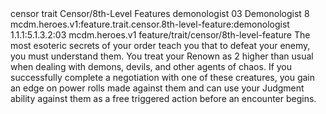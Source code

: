 <ability>
  <metadata>
    <class>censor</class>
    <feature_type>trait</feature_type>
    <file_dpath>Censor/8th-Level Features</file_dpath>
    <item_id>demonologist</item_id>
    <item_index>03</item_index>
    <item_name>Demonologist</item_name>
    <level>8</level>
    <scc>mcdm.heroes.v1:feature.trait.censor.8th-level-feature:demonologist</scc>
    <scdc>1.1.1:5.1.3.2:03</scdc>
    <source>mcdm.heroes.v1</source>
    <type>feature/trait/censor/8th-level-feature</type>
  </metadata>
  <effects>
    <effect type="mundane">The most esoteric secrets of your order teach you that to defeat your enemy, you must understand them. You treat your Renown as 2 higher than usual when dealing with demons, devils, and other agents of chaos. If you successfully complete a negotiation with one of these creatures, you gain an edge on power rolls made against them and can use your Judgment ability against them as a free triggered action before an encounter begins.</effect>
  </effects>
</ability>
